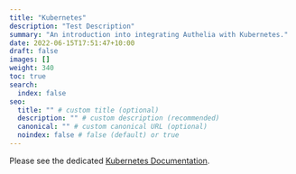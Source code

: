 ```yaml
---
title: "Kubernetes"
description: "Test Description"
summary: "An introduction into integrating Authelia with Kubernetes."
date: 2022-06-15T17:51:47+10:00
draft: false
images: []
weight: 340
toc: true
search:
  index: false
seo:
  title: "" # custom title (optional)
  description: "" # custom description (recommended)
  canonical: "" # custom canonical URL (optional)
  noindex: false # false (default) or true
---
```


Please see the dedicated [Kubernetes Documentation](../kubernetes/introduction.md).
